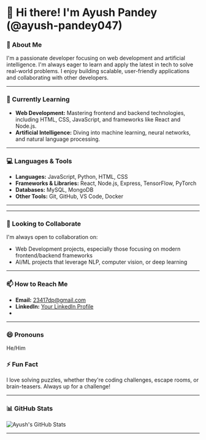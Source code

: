 # 👋 Hi there! I'm Ayush Pandey (@ayush-pandey047)

### 👀 About Me
I'm a passionate developer focusing on web development and artificial intelligence. I'm always eager to learn and apply the latest in tech to solve real-world problems. I enjoy building scalable, user-friendly applications and collaborating with other developers.

---

### 🌱 Currently Learning
- **Web Development:** Mastering frontend and backend technologies, including HTML, CSS, JavaScript, and frameworks like React and Node.js.
- **Artificial Intelligence:** Diving into machine learning, neural networks, and natural language processing.

---

### 💻 Languages & Tools
- **Languages:** JavaScript, Python, HTML, CSS
- **Frameworks & Libraries:** React, Node.js, Express, TensorFlow, PyTorch
- **Databases:** MySQL, MongoDB
- **Other Tools:** Git, GitHub, VS Code, Docker

---


---

### 💞️ Looking to Collaborate
I'm always open to collaboration on:
- Web Development projects, especially those focusing on modern frontend/backend frameworks
- AI/ML projects that leverage NLP, computer vision, or deep learning

---

### 📫 How to Reach Me
- **Email:** [23417dp@gmail.com](mailto:23417dp@gmail.com)
- **LinkedIn:** [Your LinkedIn Profile]([https://www.linkedin.com/in/ayush-pandey-6a711a306])
-
---

### 😄 Pronouns
He/Him

### ⚡ Fun Fact
I love solving puzzles, whether they're coding challenges, escape rooms, or brain-teasers. Always up for a challenge!

---

### 📊 GitHub Stats
![Ayush's GitHub Stats](https://github-readme-stats.vercel.app/api?username=ayush-pandey047&show_icons=true&theme=radical)

---

<!---
ayush-pandey047/ayush-pandey047 is a ✨ special ✨ repository because its `README.md` (this file) appears on your GitHub profile.
You can click the Preview link to take a look at your changes.
--->
